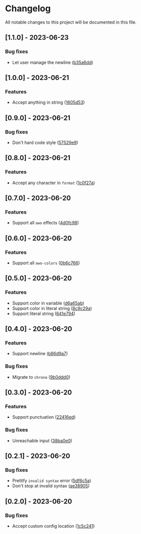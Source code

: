 # Changelog

All notable changes to this project will be documented in this file.

## [1.1.0] - 2023-06-23

### Bug fixes

- Let user manage the newline ([b35a6dd](b35a6dd49c0637f60cede6cae32c23a7408029a0))

## [1.0.0] - 2023-06-21

### Features

- Accept anything in string ([1605d53](1605d53f8318d76548ff916198a32e438bd817a8))

## [0.9.0] - 2023-06-21

### Bug fixes

- Don't hard code style ([57529e9](57529e919ea193943833ce09cadc52e40879f36a))

## [0.8.0] - 2023-06-21

### Features

- Accept any character in `format` ([1c0f27a](1c0f27a13cd8488b6520c9c3a0662964b5320af9))

## [0.7.0] - 2023-06-20

### Features

- Support all `owo` effects ([4d0fc98](4d0fc983d367533d08ee0d143f26b18c9091902b))

## [0.6.0] - 2023-06-20

### Features

- Support all `owo-colors` ([0b6c766](0b6c766d87f2f19e96b149b7285ef76c276e1424))

## [0.5.0] - 2023-06-20

### Features

- Support color in variable ([d6a65ab](d6a65ab57b57afac59ece67c3d96a99160a5b303))
- Support color in literal string ([8c9c29a](8c9c29a1762783a40433513a7b7ff530e0232c09))
- Support literal string ([641e794](641e794ac42d2d947772f6ac4b7b3b6b2fff1561))

## [0.4.0] - 2023-06-20

### Features

- Support newline ([b86d9a7](b86d9a7f95ccb12111416571df104c0189990cbb))

### Bug fixes

- Migrate to `chrono` ([9b0ddd0](9b0ddd0321c9f7c59df65d9d0bd5dfaa3b35eb08))

## [0.3.0] - 2023-06-20

### Features

- Support punctuation ([22416ed](22416edbbec93e7ab0dd87810fb5b793efd490f2))

### Bug fixes

- Unreachable input ([38ba0e0](38ba0e0f9419a01dda624fdee7c9a671f3a91763))

## [0.2.1] - 2023-06-20

### Bug fixes

- Prettify `invalid syntax` error ([5df6c5a](5df6c5afc18703120c290318207420a23c6fa7ff))
- Don't stop at invalid syntax ([ae38905](ae38905b333b970abb5a099db924506c5ffc64c0))

## [0.2.0] - 2023-06-20

### Bug fixes

- Accept custom config location ([1c5c241](1c5c241af99692a057f12911dd32a264738500b7))
